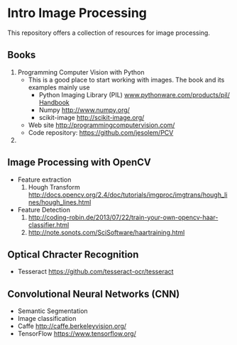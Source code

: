 # Intro Image Processing
This repository offers a collection of resources for image processing.

## Books
1. Programming Computer Vision with Python
    - This is a good place to start working with images. The book and its examples mainly use
        - Python Imaging Library (PIL) www.pythonware.com/products/pil/ [Handbook](http://effbot.org/imagingbook/pil-index.htm)
        - Numpy http://www.numpy.org/
        - scikit-image http://scikit-image.org/
    - Web site http://programmingcomputervision.com/
    - Code repository: https://github.com/jesolem/PCV
1. 

## Image Processing with OpenCV
- Feature extraction
    1. Hough Transform http://docs.opencv.org/2.4/doc/tutorials/imgproc/imgtrans/hough_lines/hough_lines.html
- Feature Detection
    1. http://coding-robin.de/2013/07/22/train-your-own-opencv-haar-classifier.html
    1. http://note.sonots.com/SciSoftware/haartraining.html

## Optical Chracter Recognition
- Tesseract https://github.com/tesseract-ocr/tesseract

## Convolutional Neural Networks (CNN)
- Semantic Segmentation
- Image classification
- Caffe http://caffe.berkeleyvision.org/
- TensorFlow https://www.tensorflow.org/
